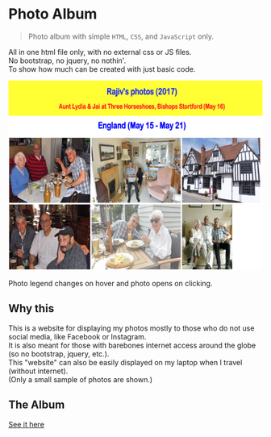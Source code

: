 # Photo Album

> Photo album with simple `HTML`, `CSS`, and `JavaScript` only.

All in one html file only, with no external css or JS files.<br>
No bootstrap, no jquery, no nothin'.<br>
To show how much can be created with just basic code.

<p align="center">
  <img src="/images/album_screenshot.png" alt="Photo album screenshot"
       width="654" height="377">
</p>

Photo legend changes on hover and photo opens on clicking.

## Why this

This is a website for displaying my photos mostly to those who do not use social media, like Facebook or Instagram.<br>
It is also meant for those with barebones internet access around the globe (so no bootstrap, jquery, etc.).<br>
This "website" can also be easily displayed on my laptop when I travel (without internet).<br>
(Only a small sample of photos are shown.)

## The Album

[See it here](https://cdn.rawgit.com/rajiv-shankar/Photo-Album/706807d2/index.html)